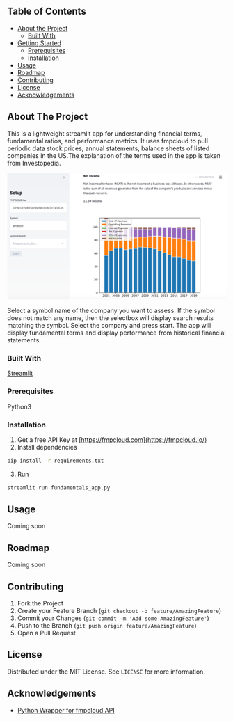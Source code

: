 
<!-- TABLE OF CONTENTS -->
## Table of Contents

* [About the Project](#about-the-project)
  * [Built With](#built-with)
* [Getting Started](#getting-started)
  * [Prerequisites](#prerequisites)
  * [Installation](#installation)
* [Usage](#usage)
* [Roadmap](#roadmap)
* [Contributing](#contributing)
* [License](#license)
* [Acknowledgements](#acknowledgements)


<!-- ABOUT THE PROJECT -->
## About The Project
This is a lightweight streamlit app for understanding financial terms, fundamental ratios, and performance metrics. It uses fmpcloud to pull periodic data stock prices, annual statements, balance sheets of listed companies in the US.The explanation of the terms used in the app is taken from Investopedia.

![Product Name Screen Shot][product-screenshot]

Select a symbol name of the company you want to assess. If the symbol does not match any name, then the selectbox will display search results matching the symbol. Select the company and press start. The app will display fundamental terms and display performance from historical financial statements.

### Built With
[Streamlit](https://streamlit.io/)

<!-- GETTING STARTED -->

### Prerequisites
Python3

### Installation
1. Get a free API Key at [https://fmpcloud.com](https://fmpcloud.io/)
2. Install dependencies
```sh
pip install -r requirements.txt
```
3. Run
```sh
streamlit run fundamentals_app.py
```

<!-- USAGE EXAMPLES -->
## Usage
Coming soon

<!-- ROADMAP -->
## Roadmap
Coming soon

<!-- CONTRIBUTING -->
## Contributing
1. Fork the Project
2. Create your Feature Branch (`git checkout -b feature/AmazingFeature`)
3. Commit your Changes (`git commit -m 'Add some AmazingFeature'`)
4. Push to the Branch (`git push origin feature/AmazingFeature`)
5. Open a Pull Request


<!-- LICENSE -->
## License
Distributed under the MIT License. See `LICENSE` for more information.

<!-- ACKNOWLEDGEMENTS -->
## Acknowledgements
* [Python Wrapper for fmpcloud API](https://github.com/razorhash/pyfmpcloud)


<!-- MARKDOWN LINKS & IMAGES -->
[product-screenshot]: screenshot.png

